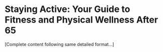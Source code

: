 # Staying Active: Your Guide to Fitness and Physical Wellness After 65

[Complete content following same detailed format...]